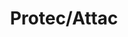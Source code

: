 ---
layout: design
permalink: /protec_attac/
title: "Protec/Attac"
created: "2022"
root: "/assets/02_design/protec_attac/"
bg-video: >
  <iframe src="https://www.youtube.com/embed/bf8TFdKXktw?hd=1&rel=0&modestbranding=1&controls=0&loop=1&playlist=bf8TFdKXktw" width="640" height="360" frameborder="0" webkitallowfullscreen mozallowfullscreen allowfullscreen></iframe>

description: >
  Do nothing. Die young. End the world.
  <br><br>
  This is a show that deals directly with feelings of isolation, dread, and political despair. It is an interview with a woman who has given herself fully to misery. For her, misery is both a state of grace and a new form of perverse political action. The interview gradually morphs into a series of strange games that require audience participation and are meant to prime the audience into accepting her agenda: the end of human history. Protec/Attac is a performance about misery, hopelessness, and following directions.


artists:
  - person: Peter Mills Weiss
  - person: Julia Mounsey

role:
 - Video Designer

showings:
  - text: SchauSpielHaus Hamburg ~ 2023
    url: https://schauspielhaus.de/st%C3%BCcke/protecattac
  - text: Under The Radar ~ 2023

press:
  - text: Nachtkritik
    url: https://www.nachtkritik.de/nachtkritiken/deutschland/hamburg-schleswig-holstein/hamburg/deutsches-schauspielhaus-hamburg/protec-attac-deutsches-schauspielhaus-hamburg-das-new-yorker-kuenstler-innenduo-julia-mounsey-und-peter-mills-weiss-erzaehlt-von-der-sehnsucht-nach-ausstieg-aus-dem-psychostress

documentation:
  - "01.jpg"
  - "02.jpg"
  - "03.jpg"
  - "04.jpg"
  - "05.jpg"
  - "06.jpg"
  - <iframe src="https://www.youtube.com/embed/bf8TFdKXktw?hd=1&rel=0&modestbranding=1" width="640" height="360" frameborder="0" webkitallowfullscreen mozallowfullscreen allowfullscreen></iframe>
---